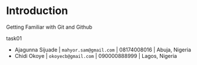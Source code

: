 # Introduction
Getting Familiar with Git and Github

 task01
* Ajagunna Sijuade | `mahyor.sam@gmail.com` | 08174008016 | Abuja, Nigeria
* Chidi Okoye | `okoyecb@gmail.com` | 090000888999 | Lagos, Nigeria
